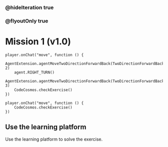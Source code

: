 ### @hideIteration true
### @flyoutOnly true
# Mission 1 (v1.0)

```blocks
player.onChat("move", function () {
    AgentExtension.agentMoveTwoDirectionForwardBack(TwoDirectionForwardBack.Forward, 2)
    agent.RIGHT_TURN()
    AgentExtension.agentMoveTwoDirectionForwardBack(TwoDirectionForwardBack.Forward, 3)
    CodeCosmos.checkExercise()
})

```

```template
player.onChat("move", function () {
    CodeCosmos.checkExercise()
})

```

## Use the learning platform
Use the learning platform to solve the exercise.